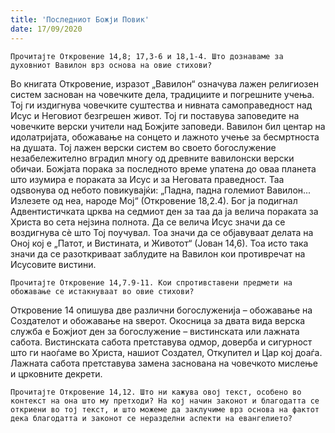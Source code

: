 ```yaml
---
title: 'Последниот Божји Повик'
date: 17/09/2020
---
```


`Прочитајте Откровение 14,8; 17,3-6 и 18,1-4. Што дознаваме за духовниот Вавилон врз основа на овие стихови?`

Во книгата Откровение, изразот „Вавилон“ означува лажен религиозен систем заснован на човечките дела, традициите и погрешните учења. Тој ги издигнува човечките суштества и нивната самоправедност над Исус и Неговиот безгрешен живот. Тој ги поставува заповедите на човечките верски учители над Божјите заповеди. Вавилон бил центар на идолатријата, обожавање на сонцето и лажното учење за бесмртноста на душата. Тој лажен верски систем во своето богослужение незабележително вградил многу од древните вавилонски верски обичаи. Божјата порака за последното време упатена до оваа планета што изумира е пораката за Исус и за Неговата праведност. Таа одѕвонува од небото повикувајќи: „Падна, падна големиот Вавилон... Излезете од неа, народе Мој“ (Откровение 18,2.4). Бог ја подигнал Адвентистичката црква на седмиот ден за таа да ја велича пораката за Христа во сета нејзина полнота. Да се велича Исус значи да се воздигнува сѐ што Тој поучувал. Тоа значи да се објавуваат делата на Оној кој е „Патот, и Вистината, и Животот“ (Јован 14,6). Тоа исто така значи да се разоткриваат заблудите на Вавилон кои противречат на Исусовите вистини.

`Прочитајте Откровение 14,7.9-11. Кои спротивставени предмети на обожавање се истакнуваат во овие стихови?`

Откровение 14 опишува две различни богослуженија – обожавање на Создателот и обожавање на ѕверот. Окосница за двата вида верска служба е Божјиот ден за богослужение – вистинската или лажната сабота. Вистинската сабота претставува одмор, доверба и сигурност што ги наоѓаме во Христа, нашиот Создател, Откупител и Цар кој доаѓа. Лажната сабота претставува замена заснована на човечкото мислење и црковните декрети.

`Прочитајте Откровение 14,12. Што ни кажува овој текст, особено во контекст на она што му претходи? На кој начин законот и благодатта се откриени во тој текст, и што можеме да заклучиме врз основа на фактот дека благодатта и законот се неразделни аспекти на евангелието?`